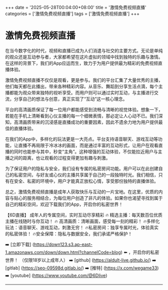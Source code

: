 +++
date = '2025-05-28T00:04:00+08:00'
title = '激情免费视频直播'
categories = ['激情免费视频直播']
tags = ['激情免费视频直播']
+++

# 激情免费视频直播

在当今数字化的时代，视频和直播已成为人们消遣与社交的主要方式。无论是单纯的观众还是互动参与者，大家都希望在这片虚拟的领域中找到独特的乐趣与激情。在这样的背景下，我们的App应运而生，致力于为用户提供最为精彩的免费视频直播体验。

激情免费视频直播不仅仅是观看，更是参与。我们的平台汇集了大量优秀的主播，他们每天都在此播出，带来各种精彩内容。从音乐、舞蹈到分享生活点滴，每个主播都能为观众带来独特的视听享受。而用户则可以通过实时互动，与主播进行交流，分享自己的想法与创意，真正实现了“互动”这一核心理念。

平台的高清画质保证了每一位用户都能感受到流畅与清晰的视觉体验。想象一下，若能在手机上清晰看到心仪主播的每一个细微表情，那必定让人心动不已。我们深知，高清画质带来的沉浸感是直播成功的重要因素，因此不遗余力地为用户提供最佳的直播体验。

在我们的App中，多样化的玩法更是一大亮点。平台支持语音聊天、游戏互动等功能，让直播不再局限于冷冰冰的画面，而是通过丰富的互动形式，让用户在观看直播的同时也能参与其中，秒变“主角”。这种增强的互动体验，不仅能拉近用户与主播之间的距离，也让观看的过程变得更加有趣与刺激。

为了保证用户的隐私与安全，我们设有专属的私密房间功能。用户可以在此创建自己的私密空间，与好友或心仪的主播共享属于自己的一段独特时光。我们相信，只有在安全、私密的环境中，用户才能真正放松心情，享受那份独特的直播体验。

总之，激情免费视频直播是成年人获取快乐与互动的一片宝地。在这里，优质的内容与贴心的服务相结合，为每位用户创造了非凡的体验。如果你也渴望寻找到属于自己的精彩空间，欢迎下载我们的App，开启你的私密世界！

【6D直播】
成年人的专属空间，实时互动尽享精彩
🔥 精选主播：每天数百位优质主播在线随时与你互动！
🔥 高清画质：清晰画面，感受每一刻的精彩！
🔥多样化玩法：语音聊天、游戏互动，刺激无穷！
🔥私密房间：独享专属时光，体验真实的私密体验！
🔥安全保障：隐私与数据安全，我们承诺严格保护！

➡️ [立即下载] (https://down123.s3.ap-east-1.amazonaws.com/down/down.html?channelCode=blog) ⬅️ ，开启你的私密世界！ （仅限18岁以上成年人）
➡️ [github] (https://aldult-live.github.io/)
➡️ [gitlab] (https://seo-09598d.gitlab.io/)
➡️ [推特] (https://x.com/wegame33)
➡️ [youtube] (https://www.youtube.com/@6Dlive)

---
